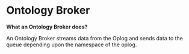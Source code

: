 # Ontology Broker

**What an Ontology Broker does?**

An Ontology Broker streams data from the Oplog and sends data to the queue depending upon the namespace of the oplog.